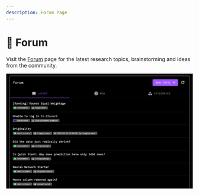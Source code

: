 ```yaml
---
description: Forum Page
---
```


# 🤝 Forum

Visit the [Forum](https://tournament.crunchdao.com/forum/latest) page for the latest research topics, brainstorming and ideas from the community.

![](<../.gitbook/assets/image (26).png>)
